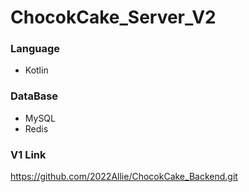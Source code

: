 # ChocokCake_Server_V2
### Language
* Kotlin
### DataBase
* MySQL
* Redis

### V1 Link
https://github.com/2022Allie/ChocokCake_Backend.git

